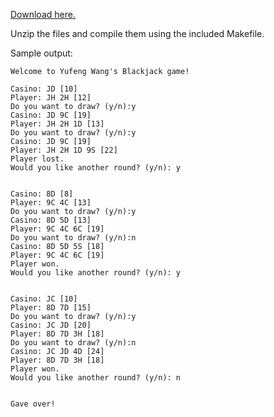 [Download here.](https://github.com/NimbusSkye/Blackjack/archive/1.1.zip)

Unzip the files and compile them using the included Makefile.

Sample output:
```	
Welcome to Yufeng Wang's Blackjack game!

Casino: JD [10]
Player: JH 2H [12]
Do you want to draw? (y/n):y
Casino: JD 9C [19]
Player: JH 2H 1D [13]
Do you want to draw? (y/n):y
Casino: JD 9C [19]
Player: JH 2H 1D 9S [22]
Player lost.
Would you like another round? (y/n): y


Casino: 8D [8]
Player: 9C 4C [13]
Do you want to draw? (y/n):y
Casino: 8D 5D [13]
Player: 9C 4C 6C [19]
Do you want to draw? (y/n):n
Casino: 8D 5D 5S [18]
Player: 9C 4C 6C [19]
Player won.
Would you like another round? (y/n): y


Casino: JC [10]
Player: 8D 7D [15]
Do you want to draw? (y/n):y
Casino: JC JD [20]
Player: 8D 7D 3H [18]
Do you want to draw? (y/n):n
Casino: JC JD 4D [24]
Player: 8D 7D 3H [18]
Player won.
Would you like another round? (y/n): n


Gave over!
```
